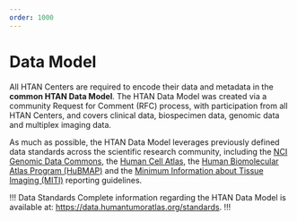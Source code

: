 ```yaml
---
order: 1000
---
```


# Data Model

All HTAN Centers are required to encode their data and metadata in the **common HTAN Data Model**. The HTAN Data Model was created via a community Request for Comment (RFC) process, with participation from all HTAN Centers, and covers clinical data, biospecimen data, genomic data and multiplex imaging data.

As much as possible, the HTAN Data Model leverages previously defined data standards across the scientific research community, including the [NCI Genomic Data Commons](https://gdc.cancer.gov/), the [Human Cell Atlas](https://www.humancellatlas.org/), the [Human Biomolecular Atlas Program (HuBMAP)](https://hubmapconsortium.org/) and the [Minimum Information about Tissue Imaging (MITI)](https://www.miti-consortium.org/) reporting guidelines.

!!! Data Standards
Complete information regarding the HTAN Data Model is available at: https://data.humantumoratlas.org/standards.
!!!
